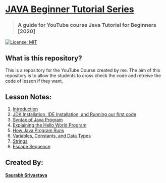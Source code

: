 # [JAVA Beginner Tutorial Series](https://github.com/vasudeveloper001/java_tutorial)
> ### A guide for YouTube course Java Tutorial for Beginners [2020]

[![License: MIT](https://img.shields.io/badge/License-MIT-yellow.svg)](https://opensource.org/licenses/MIT)

## What is this repository?
This is a repository for the YouTube Course created by me. The aim of this repository is to allow the students to cross check the code and retreive the code of lesson if they want.

## Lesson Notes:

1. [Introduction](./java_notes/1.introduction.md)
2. [JDK Installation, IDE Installation, and Running our first code](./java_notes/2.java_installation.md)
3. [Syntax of Java Program](./java_notes/3.syntax_of_java_program.md)
4. [Explaining the Hello World Program](./java_notes/4.explaining_hello_world_and_comments.md)
5. [How Java Program Runs](./java_notes/5.how_java_program_runs.md)
6. [Variables, Constants, and Data Types](./java_notes/6.variables_constants_and_data_types.md)
7. [Strings](./java_notes/7.strings.md)
8. [Escape Sequence](./java_notes/8.escape_sequence.md)

## Created By:
#### [Saurabh Srivastava](https://github.com/vasudeveloper001)